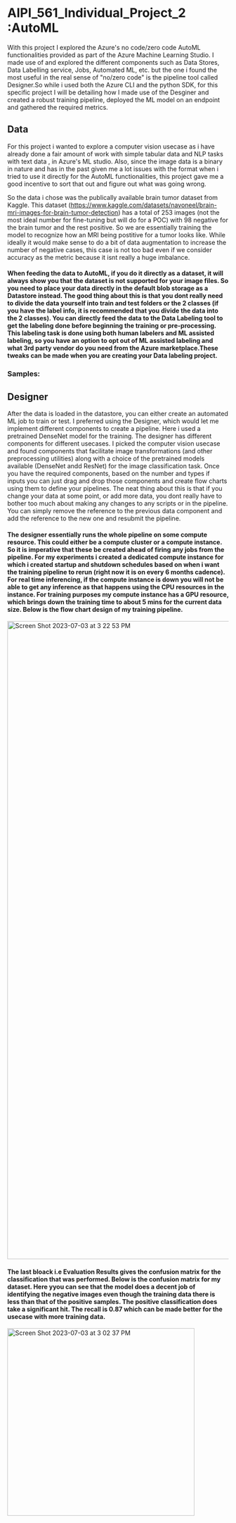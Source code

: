 # AIPI_561_Individual_Project_2 :AutoML

With this project I explored the Azure's no code/zero code AutoML functionalities provided as part of the Azure Machine Learning Studio. I made use of and explored the different components such as Data Stores, Data Labelling service, Jobs, Automated ML, etc. but the one i found the most useful in the real sense of "no/zero code" is the pipeline tool called Designer.So while i used both the Azure CLI and the python SDK, for this specific project I will be detailing how I made use of the Desginer and created a robust training pipeline, deployed the ML model on an  endpoint and gathered the required  metrics.

## Data

For this project i wanted to explore a computer vision usecase as i have already done a fair amount of work with simple tabular data and NLP tasks with  text data , in Azure's ML studio. Also, since the image data is a binary in nature and has in the past given me a lot issues with the format when i tried to use it directly for the AutoML functionalities, this project gave me a good incentive to sort that out and figure out what was going wrong.

So the data i chose was the publically available brain tumor dataset from Kaggle. This dataset (https://www.kaggle.com/datasets/navoneel/brain-mri-images-for-brain-tumor-detection) has a total of 253 images (not the most ideal number for fine-tuning but will do for a POC) with 98 negative for the brain tumor and the rest positive. So we are essentially training the model to recognize how an MRI being postitive for a tumor looks like. While ideally it would make sense to do a bit of data augmentation to increase the number of negative cases, this case is not too bad even if we consider accuracy as the metric because it isnt really a huge imbalance.

#### When feeding the data to AutoML, if you do it directly as a dataset, it will always show you that the dataset is not supported for your image files. So you need to place your data directly in the default blob storage as a Datastore instead. The good thing about this is that you dont really need to divide the data yourself into train and test folders or the 2 classes (if you have the label info, it is recommended that you divide the data into the 2 classes). You can directly feed the data to the Data Labeling tool to get the labeling done before beginning the training or pre-processing. This labeling task is done using both human labelers and ML assisted labeling, so you have an option to opt out of ML assisted labeling and what 3rd party vendor do you need from the Azure marketplace.These tweaks can be made when you are creating your Data labeling project.

### Samples:

## Designer

After the data is loaded in the datastore, you can either create an automated ML job to train or test. I preferred using the Designer, which would let me implement different components to create a pipeline. Here i used a pretrained DenseNet model for the training. The designer has different components for different usecases. I picked the computer vision usecase and found components that facilitate image transformations (and other preprocessing utilities) along with a choice of the pretrained models available (DenseNet andd ResNet) for the image classification task.
Once you have the required components, based on the number and types if inputs you can just drag and drop those components and create flow charts using them to define your pipelines. The neat thing about this is that if you change your data at some point, or add more data, you dont really have to bother too much about making any changes to any scripts or in the pipeline. You can simply remove the reference to the previous data component and add the reference to the new one and resubmit the pipeline. 

#### The designer essentially runs the whole pipeline on some compute resource. This could either be a compute cluster or a compute instance. So it is imperative that these be created ahead of firing any jobs from the pipeline. For my experiments i created a dedicated compute instance for which i created startup and shutdown schedules based on when i want the training pipeline to rerun (right now it is on every 6 months cadence). For real time inferencing, if the compute instance is down you will not be able to get any inference as that happens using the CPU resources in the instance. For training purposes my compute instance has a GPU resource, which brings down the training time to about 5 mins for the current data size. Below is the flow chart design of my training pipeline.

<img width="1450" alt="Screen Shot 2023-07-03 at 3 22 53 PM" src="https://github.com/NehaBardeDUKE/AIPI_561_Individual_Project_2/assets/110474064/04818901-f096-443a-aa2a-94723ccc0939">

#### The last bloack i.e Evaluation Results gives the confusion matrix for the classification that was performed. Below is the confusion matrix for my dataset. Here yyou can see that the model does a decent job of identifying the negative images even though the training data there is less than that of the positive samples. The positive classification does take a significant hit. The recall is 0.87 which can be made better for the usecase with more training data.


<img width="426" alt="Screen Shot 2023-07-03 at 3 02 37 PM" src="https://github.com/NehaBardeDUKE/AIPI_561_Individual_Project_2/assets/110474064/25eab6dd-2193-43ee-9f01-c6d2796a5541">


